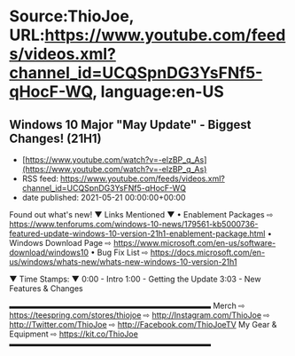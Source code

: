 # Source:ThioJoe, URL:https://www.youtube.com/feeds/videos.xml?channel_id=UCQSpnDG3YsFNf5-qHocF-WQ, language:en-US

## Windows 10 Major "May Update" - Biggest Changes! (21H1)
 - [https://www.youtube.com/watch?v=-elzBP_q_As](https://www.youtube.com/watch?v=-elzBP_q_As)
 - RSS feed: https://www.youtube.com/feeds/videos.xml?channel_id=UCQSpnDG3YsFNf5-qHocF-WQ
 - date published: 2021-05-21 00:00:00+00:00

Found out what's new!
▼ Links Mentioned ▼
• Enablement Packages ⇨ https://www.tenforums.com/windows-10-news/179561-kb5000736-featured-update-windows-10-version-21h1-enablement-package.html
• Windows Download Page ⇨ https://www.microsoft.com/en-us/software-download/windows10
• Bug Fix List ⇨ https://docs.microsoft.com/en-us/windows/whats-new/whats-new-windows-10-version-21h1

▼ Time Stamps: ▼
0:00 - Intro
1:00 - Getting the Update
3:03 - New Features & Changes

▬▬▬▬▬▬▬▬▬▬▬▬▬▬▬▬▬▬▬▬▬▬▬▬▬▬
Merch ⇨ https://teespring.com/stores/thiojoe
⇨ http://Instagram.com/ThioJoe
⇨ http://Twitter.com/ThioJoe
⇨ http://Facebook.com/ThioJoeTV
My Gear & Equipment ⇨ https://kit.co/ThioJoe
▬▬▬▬▬▬▬▬▬▬▬▬▬▬▬▬▬▬▬▬▬▬▬▬▬▬

